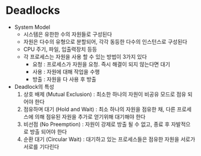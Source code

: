 # Deadlocks

- System Model
    - 시스템은 유한한 수의 자원들로 구성된다
    - 자원은 다수의 유형으로 분할되어, 각각 동등한 다수의 인스턴스로 구성된다
    - CPU 주기, 파일, 입출력장치 등등
    - 각 프로세스는 자원을 사용 할 수 있는 방법이 3가지 있다
        - 요청 : 프로세스가 자원을 요청. 즉시 해결이 되지 않는다면 대기
        - 사용 : 자원에 대해 작업을 수행
        - 방출 : 자원을 다 사용 후 방출
- Deadlock의 특성
    1. 상호 배제 (Mutual Exclusion) : 최소한 하나의 자원이 비공유 모드로 점유 되어야 한다
    2. 점유하며 대기 (Hold and Wait) : 최소 하나의 자원을 점유한 채, 다른 프로세스에 의해 점유된 자원을 추가로 얻기위해 대기해야 한다
    3. 비선점 (No Preemption) : 자원이 강제로 방출 될 수 없고, 종료 후 자발적으로 방출 되어야 한다
    4. 순환 대기 (Circular Wait) : 대기하고 있는 프로세스들은 점유한 자원을 서로가 서로를 기다린다